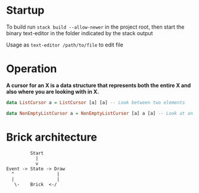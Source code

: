 Startup
======
To build run `stack build --allow-newer` in the project root, then start
the binary text-editor in the folder indicated by the stack output

Usage as `text-editor /path/to/file` to edit file


Operation
========
**A cursor for an X is a data structure that represents both the entire X and also where you are looking with in X.**

``` haskell
data ListCursor a = ListCursor [a] [a] -- Look between two elements
```

``` haskell
data NonEmptyListCursor a = NonEmptyListCursor [a] a [a] -- Look at an element
```

# Brick architecture

```
         Start
           |
           v
Event -> State -> Draw
  ^                |
  |                |
   \-    Brick  <-/
```